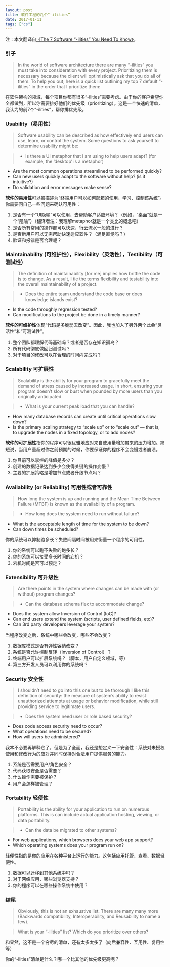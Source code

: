 ```yaml
---
layout: post
title: 软件工程的几个“-ilities”
date: 2017-01-11
tags: ["cs"]
---
```


注：本文翻译自[《The 7 Software “-ilities” You Need To Know》](http://codesqueeze.com/the-7-software-ilities-you-need-to-know/)。

### 引子

> In the world of software architecture there are many “-ilities” you must take into consideration with every project. Prioritizing them is necessary because the client will optimistically ask that you do all of them. To help you out, here is a quick list outlining my top 7 default “-ilities” in the order that I prioritize them:

在软件架构的领域，每个项目你都有很多“-ilities”需要考虑。由于你的客户希望你全都做到，所以你需要排好他们的优先级（prioritizing）。这是一个快速的清单，我认为的前7个“-ilities”，帮你排优先级。

### Usability（易用性）

> Software usability can be described as how effectively end users can use, learn, or control the system. Some questions to ask yourself to determine usability might be:

> - Is there a UI metaphor that I am using to help users adapt? (for example, the ‘desktop’ is a metaphor)
- Are the most common operations streamlined to be performed quickly?
- Can new users quickly adapt to the software without help? (is it intuitive?)
- Do validation and error messages make sense?

**软件的易用性**可以被描述为“终端用户可以如何邮箱的使用、学习、控制该系统”。你需要问自己一些问题来确认可用性：

1. 是否有一个“UI隐喻”可以使用，去帮助客户适应环境？（例如，“桌面”就是一个“隐喻”）（翻译者注：我理解metaphor就是一个类比的概念吧）
2. 是否所有常用的操作都可以快速、行云流水一般的进行？
3. 是否新用户可以无需帮助快速适应软件？（满足直觉吗？）
4. 验证和报错是否合理呢？

### Maintainability (可维护性），Flexibility（灵活性），Testibility（可测试性） 

> The definition of maintainability [for me] implies how brittle the code is to change. As a result, I tie the terms flexibility and testability into the overall maintainability of a project.

> - Does the entire team understand the code base or does knowledge islands exist?
- Is the code throughly regression tested?
- Can modifications to the project be done in a timely manner?

**软件的可维护性**体现“代码是多脆弱去改变”。因此，我也加入了另外两个此会“灵活性”和“可测试性”。

1. 整个团队都理解代码基础吗？或者是否存在知识孤岛？
2. 所有代码彻底做回归测试吗？
3. 对于项目的修改可以在合理的时间内完成吗？

### Scalability 可扩展性

> Scalability is the ability for your program to gracefully meet the demand of stress caused by increased usage. In short, ensuring your program doesn’t slow or bust when pounded by more users than you originally anticipated.

> - What is your current peak load that you can handle?
- How many database records can create until critical operations slow down?
- Is the primary scaling strategy to “scale up” or to “scale out” — that is, to upgrade the nodes in a fixed topology, or to add nodes?

**软件的可扩展性**指你的程序可以很优雅地应对来自使用量增加带来的压力增加。简短说，当用户量超过你之前预期的时候，你要保证你的程序不会变慢或者崩溃。

1. 你目前可以掌控的峰值是多少？
2. 创建的数据记录达到多少会使得关键的操作变慢？
3. 主要的扩展策略是增加节点或者升级节点吗？

### Availability (or Reliability) 可用性或者可靠性

> How long the system is up and running and the Mean Time Between Failure (MTBF) is known as the availability of a program.

> - How long does the system need to run without failure?
- What is the acceptable length of time for the system to be down?
- Can down times be scheduled?

你的系统可以抑制跑多长？失败间隔时间被用来衡量一个程序的可用性。

1. 你的系统可以跑不失败的跑多长？
2. 你的系统可以接受多长时间的宕机？
3. 宕机时间是否可以预定？


### Extensibility 可升级性

> Are there points in the system where changes can be made with (or without) program changes?

> - Can the database schema flex to accommodate change?
- Does the system allow Inversion of Control (IoC)?
- Can end users extend the system (scripts, user defined fields, etc)?
- Can 3rd party developers leverage your system?

当程序改变之后，系统中哪些会改变，哪些不会改变？

1. 数据库模式是否有弹性容纳改变？
2. 系统是否允许控制反转（Inversion of Control）？
3. 终端用户可以扩展系统吗？（脚本，用户自定义领域，等）
4. 第三方开发人员可以利用你的系统吗？

### Security 安全性

> I shouldn’t need to go into this one but to be thorough I like this definition of security: the measure of system’s ability to resist unauthorized attempts at usage or behavior modification, while still providing service to legitimate users.

> - Does the system need user or role based security?
- Does code access security need to occur?
- What operations need to be secured?
- How will users be administered?

我本不必要再解释它了，但是为了全面，我还是想定义一下安全性：系统对未授权使用和修改行为的应对并同时保持对合法用户提供服务的能力。

1. 系统是否需要用户/角色安全？
2. 代码获取安全是否需要？
3. 什么操作需要被保护？
4. 用户会怎样被管理？

### Portability 轻便性

> Portability is the ability for your application to run on numerous platforms. This is can include actual application hosting, viewing, or data portability.

> - Can the data be migrated to other systems?
- For web applications, which browsers does your web app support?
- Which operating systems does your program run on?

轻便性指的是你的应用在各种平台上运行的能力。这包括应用托管、查看、数据轻便性。

1. 数据可以迁移到其他系统中吗？
2. 对于网络应用，哪些浏览器支持？
3. 你的程序可以在哪些操作系统中使用？

### 结尾

> Obviously, this is not an exhaustive list. There are many many more (Backwards compatibility, Interoperability, and Reusability to name a few).

> What is your “-ilities” list? Which do you prioritize over others?


和显然，这不是一个穷尽的清单，还有太多太多了（向后兼容性、互用性、复用性等）

你的“-ilities”清单是什么？哪一个比其他的优先级更高呢？
